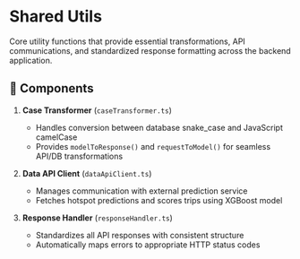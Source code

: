 # Shared Utils

Core utility functions that provide essential transformations, API communications, and standardized response formatting across the backend application.

## 🔧 Components

1. **Case Transformer** (`caseTransformer.ts`)
   - Handles conversion between database snake_case and JavaScript camelCase
   - Provides `modelToResponse()` and `requestToModel()` for seamless API/DB transformations

2. **Data API Client** (`dataApiClient.ts`)
   - Manages communication with external prediction service
   - Fetches hotspot predictions and scores trips using XGBoost model

3. **Response Handler** (`responseHandler.ts`)
   - Standardizes all API responses with consistent structure
   - Automatically maps errors to appropriate HTTP status codes
